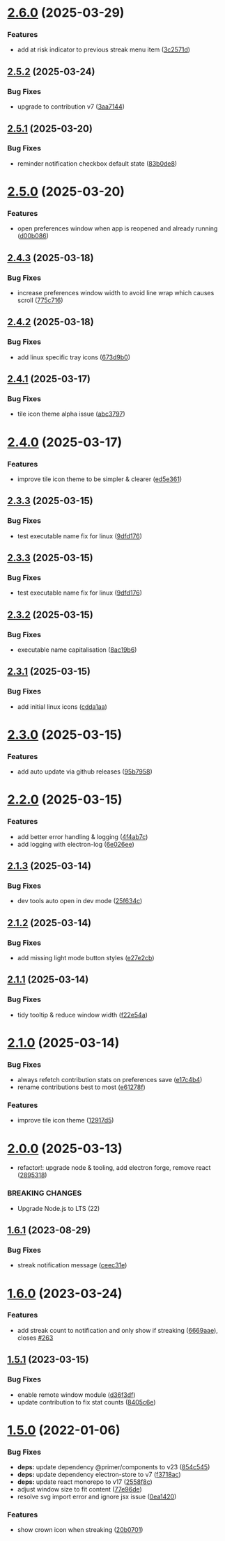 # [2.6.0](https://github.com/jamieweavis/streaker/compare/v2.5.2...v2.6.0) (2025-03-29)


### Features

* add at risk indicator to previous streak menu item ([3c2571d](https://github.com/jamieweavis/streaker/commit/3c2571d67a6c5d8297d9fad0f6a33a4cf362ceda))

## [2.5.2](https://github.com/jamieweavis/streaker/compare/v2.5.1...v2.5.2) (2025-03-24)


### Bug Fixes

* upgrade to contribution v7 ([3aa7144](https://github.com/jamieweavis/streaker/commit/3aa7144309394f028d8cce8e429ee4b641127151))

## [2.5.1](https://github.com/jamieweavis/streaker/compare/v2.5.0...v2.5.1) (2025-03-20)


### Bug Fixes

* reminder notification checkbox default state ([83b0de8](https://github.com/jamieweavis/streaker/commit/83b0de885aa87a63422a6b2f5c5c930d655d5729))

# [2.5.0](https://github.com/jamieweavis/streaker/compare/v2.4.3...v2.5.0) (2025-03-20)


### Features

* open preferences window when app is reopened and already running ([d00b086](https://github.com/jamieweavis/streaker/commit/d00b086372b43aeb635fe31b989dd520a8f3c1c0))

## [2.4.3](https://github.com/jamieweavis/streaker/compare/v2.4.2...v2.4.3) (2025-03-18)


### Bug Fixes

* increase preferences window width to avoid line wrap which causes scroll ([775c716](https://github.com/jamieweavis/streaker/commit/775c716f783c5cf4f9ab8a1fdc75a16609b34d56))

## [2.4.2](https://github.com/jamieweavis/streaker/compare/v2.4.1...v2.4.2) (2025-03-18)


### Bug Fixes

* add linux specific tray icons ([673d9b0](https://github.com/jamieweavis/streaker/commit/673d9b0eaa31eff51182dfb4d8481a6fa5c0e3e3))

## [2.4.1](https://github.com/jamieweavis/streaker/compare/v2.4.0...v2.4.1) (2025-03-17)


### Bug Fixes

* tile icon theme alpha issue ([abc3797](https://github.com/jamieweavis/streaker/commit/abc37978d2b36856ae8eab5216682e07519309e3))

# [2.4.0](https://github.com/jamieweavis/streaker/compare/v2.3.3...v2.4.0) (2025-03-17)


### Features

* improve tile icon theme to be simpler & clearer ([ed5e361](https://github.com/jamieweavis/streaker/commit/ed5e361aac4f299402d7ce4131dcaa6673cc9dc6))

## [2.3.3](https://github.com/jamieweavis/streaker/compare/v2.3.2...v2.3.3) (2025-03-15)


### Bug Fixes

* test executable name fix for linux ([9dfd176](https://github.com/jamieweavis/streaker/commit/9dfd176119a54de2f8682abd540f2263a33646e2))

## [2.3.3](https://github.com/jamieweavis/streaker/compare/v2.3.2...v2.3.3) (2025-03-15)


### Bug Fixes

* test executable name fix for linux ([9dfd176](https://github.com/jamieweavis/streaker/commit/9dfd176119a54de2f8682abd540f2263a33646e2))

## [2.3.2](https://github.com/jamieweavis/streaker/compare/v2.3.1...v2.3.2) (2025-03-15)


### Bug Fixes

* executable name capitalisation ([8ac19b6](https://github.com/jamieweavis/streaker/commit/8ac19b6049c335901567874f28492fd5c56702dc))

## [2.3.1](https://github.com/jamieweavis/streaker/compare/v2.3.0...v2.3.1) (2025-03-15)


### Bug Fixes

* add initial linux icons ([cdda1aa](https://github.com/jamieweavis/streaker/commit/cdda1aadebb4002e98ee0e85be2efedb446e4e69))

# [2.3.0](https://github.com/jamieweavis/streaker/compare/v2.2.0...v2.3.0) (2025-03-15)


### Features

* add auto update via github releases ([95b7958](https://github.com/jamieweavis/streaker/commit/95b79581277a74abd815d6dee8206645aac72c81))

# [2.2.0](https://github.com/jamieweavis/streaker/compare/v2.1.3...v2.2.0) (2025-03-15)


### Features

* add better error handling & logging ([4f4ab7c](https://github.com/jamieweavis/streaker/commit/4f4ab7c8b21a473a14af6fa49c10a507ff6a9e38))
* add logging with electron-log ([6e026ee](https://github.com/jamieweavis/streaker/commit/6e026eef4f43e0cf4eae2e447fd7d7b3bb7ec09a))

## [2.1.3](https://github.com/jamieweavis/streaker/compare/v2.1.2...v2.1.3) (2025-03-14)


### Bug Fixes

* dev tools auto open in dev mode ([25f634c](https://github.com/jamieweavis/streaker/commit/25f634c309898ecfda9385262a3c54fb01f7a71c))

## [2.1.2](https://github.com/jamieweavis/streaker/compare/v2.1.1...v2.1.2) (2025-03-14)


### Bug Fixes

* add missing light mode button styles ([e27e2cb](https://github.com/jamieweavis/streaker/commit/e27e2cbb8310aefad2e40cf2cf376abade65ac0f))

## [2.1.1](https://github.com/jamieweavis/streaker/compare/v2.1.0...v2.1.1) (2025-03-14)


### Bug Fixes

* tidy tooltip & reduce window width ([f22e54a](https://github.com/jamieweavis/streaker/commit/f22e54a4b1d837c8a03ed4ccef82e7d970b8a341))

# [2.1.0](https://github.com/jamieweavis/streaker/compare/v2.0.0...v2.1.0) (2025-03-14)


### Bug Fixes

* always refetch contribution stats on preferences save ([e17c4b4](https://github.com/jamieweavis/streaker/commit/e17c4b4bcdd99aa0d9338db76297480a2a3bb187))
* rename contributions best to most ([e61278f](https://github.com/jamieweavis/streaker/commit/e61278f02e659a4b418301033bbab3c61c960030))


### Features

* improve tile icon theme ([12917d5](https://github.com/jamieweavis/streaker/commit/12917d5bd03d0c9295fc0a6f4a9814617669602e))

# [2.0.0](https://github.com/jamieweavis/streaker/compare/v1.6.1...v2.0.0) (2025-03-13)


* refactor!: upgrade node & tooling, add electron forge, remove react ([2895318](https://github.com/jamieweavis/streaker/commit/2895318cff8996a2e808d9a37fe305bc42e92813))


### BREAKING CHANGES

* Upgrade Node.js to LTS (22)

## [1.6.1](https://github.com/jamieweavis/streaker/compare/v1.6.0...v1.6.1) (2023-08-29)


### Bug Fixes

* streak notification message ([ceec31e](https://github.com/jamieweavis/streaker/commit/ceec31ec8c77ecd0a72130fd373d96a9584425d4))

# [1.6.0](https://github.com/jamieweavis/streaker/compare/v1.5.1...v1.6.0) (2023-03-24)


### Features

* add streak count to notification and only show if streaking ([6669aae](https://github.com/jamieweavis/streaker/commit/6669aaeb541483d73c63b54f12221b255f377084)), closes [#263](https://github.com/jamieweavis/streaker/issues/263)

## [1.5.1](https://github.com/jamieweavis/streaker/compare/v1.5.0...v1.5.1) (2023-03-15)


### Bug Fixes

* enable remote window module ([d36f3df](https://github.com/jamieweavis/streaker/commit/d36f3df42ec82e0c6af2ab9b93b91d59829c3547))
* update contribution to fix stat counts ([8405c6e](https://github.com/jamieweavis/streaker/commit/8405c6e8db0bb73a56bb5e128233562fb95c5e96))

# [1.5.0](https://github.com/jamieweavis/streaker/compare/v1.4.3...v1.5.0) (2022-01-06)


### Bug Fixes

* **deps:** update dependency @primer/components to v23 ([854c545](https://github.com/jamieweavis/streaker/commit/854c5454b0f07c7bfbe21a49b665a5cc97b49f6b))
* **deps:** update dependency electron-store to v7 ([f3718ac](https://github.com/jamieweavis/streaker/commit/f3718acea483a4193e12a67f7967bfd942840da4))
* **deps:** update react monorepo to v17 ([2558f8c](https://github.com/jamieweavis/streaker/commit/2558f8c7b11ea797fd631eaad8c750102d8dd2cb))
* adjust window size to fit content ([77e96de](https://github.com/jamieweavis/streaker/commit/77e96dec5bae40221247ddb6afbe524850049e60))
* resolve svg import error and ignore jsx issue ([0ea1420](https://github.com/jamieweavis/streaker/commit/0ea1420b893706ec0e90463f19a6064a992121be))


### Features

* show crown icon when streaking ([20b0701](https://github.com/jamieweavis/streaker/commit/20b07019b6669a78e291871ba2815d38f952f45d))

